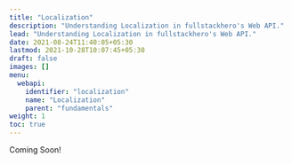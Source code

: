 ```yaml
---
title: "Localization"
description: "Understanding Localization in fullstackhero's Web API."
lead: "Understanding Localization in fullstackhero's Web API."
date: 2021-08-24T11:40:05+05:30
lastmod: 2021-10-28T10:07:45+05:30
draft: false
images: []
menu:
  webapi:
    identifier: "localization"
    name: "Localization"
    parent: "fundamentals"
weight: 1
toc: true
---
```


Coming Soon!
